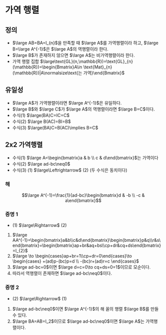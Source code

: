 # 가역 행렬
## 정의
* $\large AB=BA=I_{n}$을 만족할 때 $\large A$를 가역행렬이라 하고, $\large B=\large A^{-1}$은 $\large A$의 역행렬이라 한다.
* $\large B$가 존재하지 않으면 $\large A$는 비가역행렬이라 한다.
* 가역 행렬 집합 $\large\text{GL}(n,\mathbb{R})=\text{GL}_{n}(\mathbb{R})=\begin{Bmatrix}A\in \text{Mat}_{n}(\mathbb{R})|A\normalsize\text{는 가역}\end{Bmatrix}$
## 유일성
* $\large A$가 가역행렬이라면 $\large A^{-1}$은 유일하다.
* $\large B$와 $\large C$가 $\large A$의 역행렬이라면 $\large B=C$이다.
* 수식(1) $\large(BA)C=IC=C$
* 수식(2) $\large B(AC)=BI=B$
* 수식(3) $\large(BA)C=B(AC)\implies B=C$
## 2x2 가역행렬
* 수식(1) $\large A=\begin{bmatrix}a & b \\ c & d\end{bmatrix}$는 가역이다 
* 수식(2) $\large ad-bc\neq0$
* 수식(3) (1) $\large\Leftrightarrow$ (2) (두 수식은 동치이다)
### 해
$$\large A^{-1}=\frac{1}{ad-bc}\begin{bmatrix}d & -b \\ -c & a\end{bmatrix}$$
### 증명 1
* (1) $\large\Rightarrow$ (2)
1) $\large AA^{-1}=\begin{bmatrix}a&b\\c&d\end{bmatrix}\begin{bmatrix}p&q\\r&s\end{bmatrix}=\begin{bmatrix}ap+br&aq+bs\\cp+dr&cq+ds\end{bmatrix}=I_{2}$
2) $\large \to \begin{cases}ap+br=1\\cp+dr=0\end{cases}\to \begin{cases} +(ad)p-(bc)p=d \\ -(bc)r+(ad)r=c \end{cases}$
3) $\large ad-bc=0$이면 $\large d=c=0\to cq+ds=0=1$이므로 모순이다.
4) 따라서 역행렬이 존재하면 $\large ad-bc\neq0$이다.
### 증명 2
* (2) $\large\Rightarrow$ (1)
1) $\large ad-bc\neq0$이면 $\large A^{-1}$의 해 꼴의 행렬 $\large B$를 만들 수 있다.
2) $\large BA=AB=I_2$이므로 $\large ad-bc\neq0$이면 $\large A$는 가역행렬이다.
